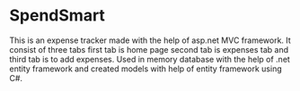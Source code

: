 # SpendSmart
This is an expense tracker made with the help of asp.net MVC framework. It consist of three tabs first tab is home page second tab is expenses tab and third tab is to add expenses. Used in memory database with the help of .net entity framework and created models with help of entity framework using C#.
